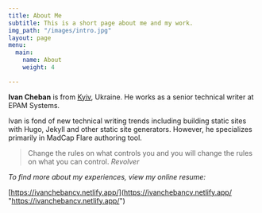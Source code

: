 ```yaml
---
title: About Me
subtitle: This is a short page about me and my work.
img_path: "/images/intro.jpg"
layout: page
menu:
  main:
    name: About
    weight: 4

---
```

**Ivan Cheban** is from [Kyiv](https://en.wikipedia.org/wiki/Kiev "Kyiv"), Ukraine. He works as a senior technical writer at EPAM Systems.

Ivan is fond of new technical writing trends including building static sites with Hugo, Jekyll and other static site generators. However, he specializes primarily in MadCap Flare authoring tool.

> Change the rules on what controls you and you will change the rules on what you can control. <cite>Revolver</cite>

_To find more about my experiences, view my online resume:_

[https://ivanchebancv.netlify.app/](https://ivanchebancv.netlify.app/ "https://ivanchebancv.netlify.app/")